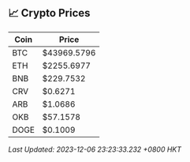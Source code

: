 ## 📈 Crypto Prices

| Coin | Price |
| ---- | ----- |
| BTC | $43969.5796 |
| ETH | $2255.6977 |
| BNB | $229.7532 |
| CRV | $0.6271 |
| ARB | $1.0686 |
| OKB | $57.1578 |
| DOGE | $0.1009 |

_Last Updated: 2023-12-06 23:23:33.232 +0800 HKT_